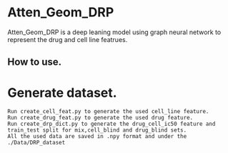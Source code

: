 # Atten_Geom_DRP
Atten_Geom_DRP is a deep leaning model using graph neural network to represent the drug and cell line featrues.
## How to use.
# Generate dataset.
    Run create_cell_feat.py to generate the used cell_line feature.
    Run create_drug_feat.py to generate the used drug feature. 
    Run create_drp_dict.py to generate the drug_cell_ic50 feature and train_test split for mix,cell_blind and drug_blind sets.
    All the used data are saved in .npy format and under the ./Data/DRP_dataset